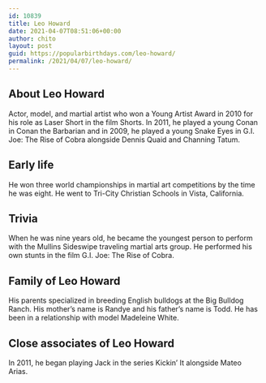 ```yaml
---
id: 10839
title: Leo Howard
date: 2021-04-07T08:51:06+00:00
author: chito
layout: post
guid: https://popularbirthdays.com/leo-howard/
permalink: /2021/04/07/leo-howard/
---
```

<!--Content-->


          
          
## About Leo Howard



  Actor, model, and martial artist who won a Young Artist Award in 2010 for his role as Laser Short in the film Shorts. In 2011, he played a young Conan in Conan the Barbarian and in 2009, he played a young Snake Eyes in G.I. Joe: The Rise of Cobra alongside Dennis Quaid and Channing Tatum.

                
                
## Early life



  He won three world championships in martial art competitions by the time he was eight. He went to Tri-City Christian Schools in Vista, California. 

                
                
## Trivia



  When he was nine years old, he became the youngest person to perform with the Mullins Sideswipe traveling martial arts group. He performed his own stunts in the film G.I. Joe: The Rise of Cobra. 

                
                
## Family of Leo Howard



  His parents specialized in breeding English bulldogs at the Big Bulldog Ranch. His mother&#8217;s name is Randye and his father&#8217;s name is Todd. He has been in a relationship with model Madeleine White.

                
                
## Close associates of Leo Howard



  In 2011, he began playing Jack in the series Kickin&#8217; It alongside Mateo Arias. 

          
          